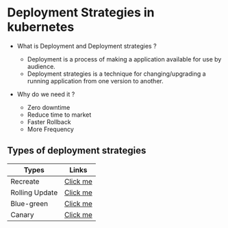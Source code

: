 # Deployment Strategies in kubernetes

- What is Deployment and Deployment strategies ?

  - Deployment is a process of making a application available for use by audience.
  - Deployment strategies is a technique for changing/upgrading a running application from one version to another.

- Why do we need it ?

  - Zero downtime
  - Reduce time to market
  - Faster Rollback
  - More Frequency

## Types of deployment strategies

| Types          | Links                                                                                                                            |
| -------------- | -------------------------------------------------------------------------------------------------------------------------------- |
| Recreate       | <a href="https://github.com/LondheShubham153/kubestarter/tree/main/Deployment_Strategies/Recreate-deployment">Click me</a>       |
| Rolling Update | <a href="https://github.com/LondheShubham153/kubestarter/tree/main/Deployment_Strategies/Rolling-Update-Deployment">Click me</a> |
| Blue-green     | <a href="https://github.com/LondheShubham153/kubestarter/tree/main/Deployment_Strategies/Blue-green-deployment">Click me</a>     |
| Canary         | <a href="https://github.com/LondheShubham153/kubestarter/tree/main/Deployment_Strategies/Simple-Canary-Example">Click me</a>     |
